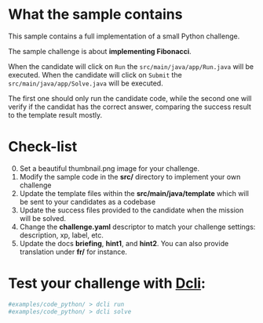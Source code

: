 # What the sample contains
This sample contains a full implementation of a small Python challenge.

The sample challenge is about **implementing Fibonacci**.

When the candidate will click on `Run` the `src/main/java/app/Run.java` will be executed.
When the candidate will click on `Submit` the `src/main/java/app/Solve.java` will be executed.

The first one should only run the candidate code, while the second one will verify if the candidat has the correct answer, comparing the success result to the template result mostly.


# Check-list
0. Set a beautiful thumbnail.png image for your challenge.
1. Modify the sample code in the **src/** directory to implement your own challenge
2. Update the template files within the **src/main/java/template** which will be sent to your candidates as a codebase
3. Update the success files provided to the candidate when the mission will be solved.
4. Change the **challenge.yaml** descriptor to match your challenge settings: description, xp, label, etc.
5. Update the docs **briefing**, **hint1**, and **hint2**. You can also provide translation under **fr/** for instance.



# Test your challenge with [Dcli](https://github.com/deadlock-resources/dcli):
```bash
#examples/code_python/ > dcli run
#examples/code_python/ > dcli solve
```
